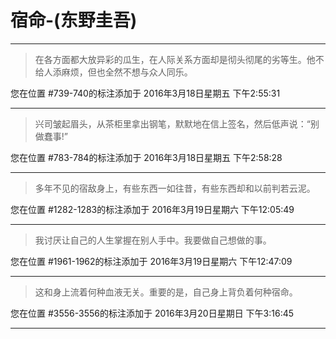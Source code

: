 # 宿命-(东野圭吾)

---

> 在各方面都大放异彩的瓜生，在人际关系方面却是彻头彻尾的劣等生。他不给人添麻烦，但也全然不想与众人同乐。

您在位置 #739-740的标注添加于 2016年3月18日星期五 下午2:55:31

---

> 兴司皱起眉头，从茶柜里拿出钢笔，默默地在信上签名，然后低声说：“别做蠢事!”

您在位置 #783-784的标注添加于 2016年3月18日星期五 下午2:58:28

---

> 多年不见的宿敌身上，有些东西一如往昔，有些东西却和以前判若云泥。

您在位置 #1282-1283的标注添加于 2016年3月19日星期六 下午12:05:49

---

> 我讨厌让自己的人生掌握在别人手中。我要做自己想做的事。

您在位置 #1961-1962的标注添加于 2016年3月19日星期六 下午12:47:09

---

> 这和身上流着何种血液无关。重要的是，自己身上背负着何种宿命。

您在位置 #3556-3556的标注添加于 2016年3月20日星期日 下午3:16:45

---

